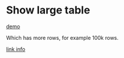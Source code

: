# Show large table

[demo](https://kusakinvova.github.io/react-show-large-table/)

Which has more rows, for example 100k rows.

[link info](https://blog.logrocket.com/virtual-scrolling-core-principles-and-basic-implementation-in-react/)
